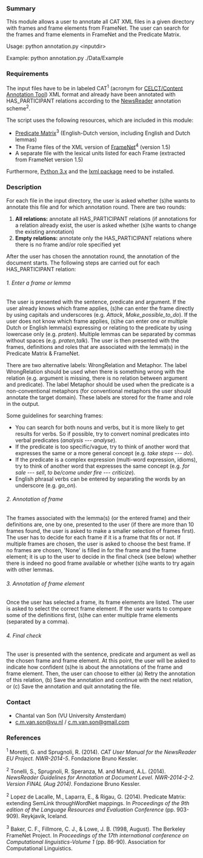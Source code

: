 ### Summary

This module allows a user to annotate all CAT XML files in a given directory with frames and frame elements from FrameNet. The user can search for the frames and frame elements in FrameNet and the Predicate Matrix.

Usage: 		python annotation.py \<inputdir\> 

Example: 	python annotation.py ./Data/Example 

### Requirements
The input files have to be in labeled CAT<sup>1</sup> (acronym for [CELCT/Content Annotation Tool](https://dh.fbk.eu/resources/cat-content-annotation-tool)) XML format and already have been annotated with HAS\_PARTICIPANT relations according to the [NewsReader](http://www.newsreader-project.eu/) annotation scheme<sup>2</sup>.

The script uses the following resources, which are included in this module:
- [Predicate Matrix](http://adimen.si.ehu.es/web/PredicateMatrix)<sup>3</sup> (English-Dutch version, including English and Dutch lemmas)
- The Frame files of the XML version of [FrameNet](https://framenet.icsi.berkeley.edu)<sup>4</sup> (version 1.5)
- A separate file with the lexical units listed for each Frame (extracted from FrameNet version 1.5)

Furthermore, [Python 3.x](https://www.python.org/downloads/) and the [lxml package](http://lxml.de/installation.html) need to be installed.

### Description
For each file in the input directory, the user is asked whether (s)he wants to annotate this file and for which annotation round. There are two rounds:

1. **All relations:** annotate all HAS_PARTICIPANT relations (if annotations for a relation already exist, the user is asked whether (s)he wants to change the existing annotation)
2. **Empty relations:** annotate only the HAS_PARTICIPANT relations where there is no frame and/or role specified yet 

After the user has chosen the annotation round, the annotation of the document starts. The following steps are carried out for each HAS\_PARTICIPANT relation:

###### 1. Enter a frame or lemma
The user is presented with the sentence, predicate and argument. If the user already knows which frame applies, (s)he can enter the frame directly by using capitals and underscores (e.g. *Attack*, *Make\_possible\_to\_do*). If the user does not know which frame applies, (s)he can enter one or multiple Dutch or English lemma(s) expressing or relating to the predicate by using lowercase only (e.g. *praten*). Multiple lemmas can be separated by commas without spaces (e.g. *praten,talk*). The user is then presented with the frames, definitions and roles that are associated with the lemma(s) in the Predicate Matrix & FrameNet. 

There are two alternative labels: WrongRelation and Metaphor. The label WrongRelation should be used when there is something wrong with the relation (e.g. argument is missing, there is no relation between argument and predicate). The label Metaphor should be used when the predicate is a non-conventional metaphors (for conventional metaphors the user should annotate the target domain). These labels are stored for the frame and role in the output.

Some guidelines for searching frames:
- You can search for both nouns and verbs, but it is more likely to get results for verbs. So if possible, try to convert nominal predicates into verbal predicates (*analysis* --- *analyse*).
- If the predicate is too specific/vague, try to think of another word that expresses the same or a more general concept (e.g. *take steps* --- *do*).
- If the predicate is a complex expression (multi-word expression, idioms), try to think of another word that expresses the same concept (e.g. *for sale* --- *sell*, *to be/come under fire* --- *criticize*).
- English phrasal verbs can be entered by separating the words by an underscore (e.g. *go\_on*).


###### 2. Annotation of frame
The frames associated with the lemma(s) (or the entered frame) and their definitions are, one by one, presented to the user (if there are more than 10 frames found, the user is asked to make a smaller selection of frames first). The user has to decide for each frame if it is a frame that fits or not. If multiple frames are chosen, the user is asked to choose the best frame. If no frames are chosen, 'None' is filled in for the frame and the frame element; it is up to the user to decide in the final check (see below) whether there is indeed no good frame available or whether (s)he wants to try again with other lemmas. 


###### 3. Annotation of frame element
Once the user has selected a frame, its frame elements are listed. The user is asked to select the correct frame element. If the user wants to compare some of the definitions first, (s)he can enter multiple frame elements (separated by a comma).

###### 4. Final check
The user is presented with the sentence, predicate and argument as well as the chosen frame and frame element. At this point, the user will be asked to indicate how confident (s)he is about the annotations of the frame and frame element. Then, the user can choose to either (a) Retry the annotation of this relation, (b) Save the annotation and continue with the next relation, or (c) Save the annotation and quit annotating the file.

### Contact

- Chantal van Son (VU University Amsterdam)
- c.m.van.son@vu.nl / c.m.van.son@gmail.com

### References

<sup>1</sup> Moretti, G. and Sprugnoli, R. (2014). *CAT User Manual for the NewsReader EU Project. NWR-2014-5*. Fondazione Bruno Kessler.

<sup>2</sup> Tonelli, S., Sprugnoli, R. Speranza, M. and Minard, A.L. (2014). *NewsReader Guidelines for Annotation at Document Level. NWR-2014-2-2. Version FINAL (Aug 2014)*. Fondazione Bruno Kessler.

<sup>2</sup> Lopez de Lacalle, M., Laparra, E., & Rigau, G. (2014). Predicate Matrix: extending SemLink throughWordNet mappings. In *Proceedings of the 9th edition of the Language Resources and Evaluation Conference* (pp. 903-909). Reykjavik, Iceland.

<sup>3</sup> Baker, C. F., Fillmore, C. J., & Lowe, J. B. (1998, August). The Berkeley FrameNet Project. In *Proceedings of the 17th international conference on Computational linguistics-Volume 1* (pp. 86-90). Association for Computational Linguistics.



